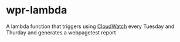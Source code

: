 # wpr-lambda

A lambda function that triggers using [CloudWatch](https://aws.amazon.com/cloudwatch/) every Tuesday and Thurday and generates a webpagetest report
